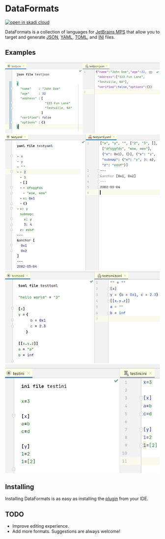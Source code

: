 # DataFormats

[![open in skadi cloud](https://skadi.cloud/assets/skadi-badge.svg)](https://skadi.cloud/open#https://github.com/iconmaster5326/DataFormats.git)

DataFormats is a collection of languages for [JetBrains MPS](https://www.jetbrains.com/mps/) that allow you to target
and generate [JSON](https://www.json.org/json-en.html), [YAML](https://yaml.org/), [TOML](https://toml.io/en/), and
[INI](https://en.wikipedia.org/wiki/INI_file) files.

## Examples

![](json.png) ![](yaml.png) ![](toml.png) ![](ini.png)

## Installing

Installing DataFormats is as easy as installing the
[plugin](https://plugins.jetbrains.com/plugin/16835-dataformats) from your IDE.

## TODO

* Improve editing experience.
* Add more formats. Suggestions are always welcome! 
